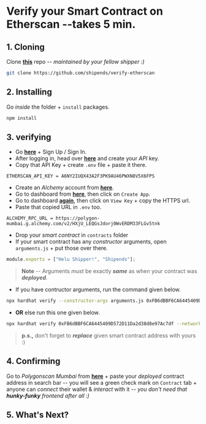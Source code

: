 # Verify your Smart Contract on Etherscan --takes 5 min.

## 1. Cloning

Clone **[this](https://github.com/shipends/verify-etherscan)** repo -- _maintained by your fellow shipper :)_

```bash
git clone https://github.com/shipends/verify-etherscan
```

## 2. Installing

Go _inside_ the folder + `install` packages.

```js
npm install
```

## 3. verifying

-   Go **[here](https://polygonscan.com/)** + Sign Up / Sign In.
-   After logging in, head over **[here](https://polygonscan.com/myapikey)** and create your _API_ key.
-   Copy that API Key + create `.env` file + paste it there.

```
ETHERSCAN_API_KEY = A6NY2IUQX43A2F3PK9AU46PWXN8V5X6FPS
```

-   Create an _Alchemy_ account from **[here](https://www.alchemy.com/)**.
-   Go to dashboard from **[here](https://dashboard.alchemy.com/)**, then click on `Create App`.
-   Go to dashboard **[again](https://dashboard.alchemy.com/)**, then click on `View Key` + copy the HTTPS url.
-   Paste that copied URL in `.env` too.

```
ALCHEMY_RPC_URL = https://polygon-mumbai.g.alchemy.com/v2/HXjU_LEQGsJdorj0WvERDM33FLGv5tnk
```

-   Drop your _smart contract_ in `contracts` folder
-   If your smart contract has any _constructor_ arguments, open `arguments.js` + put those
    over there.

```js
module.exports = ["Helu Shipper!", "Shipends"];
```

> **Note** -- Arguments _must_ be exactly **_same_** as when your contract was **_deployed_**.

-   If you have contructor arguments, run the command given below.

```bash
npx hardhat verify --constructor-args arguments.js 0xFB6dBBF6CA6445409D572D11Da2d38d8e97Ac7df --network mumbai
```

-   **OR** else run this one given below.

```bash
npx hardhat verify 0xFB6dBBF6CA6445409D572D11Da2d38d8e97Ac7df --network mumbai
```

> **p.s.,** don't forget to **_replace_** given smart contract address with yours :)

## 4. Confirming

Go to _Polygonscan Mumbai_ from **[here](https://mumbai.polygonscan.com/)** + paste your _deployed_ contract address in search bar --
you will see a green check mark on `Contract` tab + anyone can _connect_ their wallet & _interact_ with it --
_you don't need that ***hunky-funky*** frontend after all :)_

## 5. What's Next?
